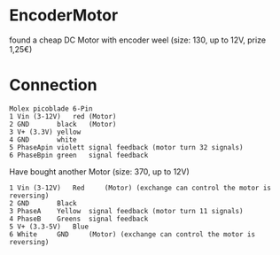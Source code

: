 # EncoderMotor
found a cheap DC Motor with encoder weel (size: 130, up to 12V, prize 1,25€)
# Connection
	Molex picoblade 6-Pin
	1 Vin (3-12V)	red	(Motor)
	2 GND		black	(Motor)
	3 V+ (3.3V)	yellow
	4 GND		white
	5 PhaseApin	violett	signal feedback (motor turn 32 signals)
	6 PhaseBpin	green	signal feedback 

Have bought another Motor (size: 370, up to 12V)

	1 Vin (3-12V)	Red 	(Motor) (exchange can control the motor is reversing)
	2 GND		Black 	
	3 PhaseA	Yellow 	signal feedback (motor turn 11 signals)
	4 PhaseB	Greens	signal feedback 
	5 V+ (3.3-5V)	Blue
	6 White		GND 	(Motor) (exchange can control the motor is reversing)
